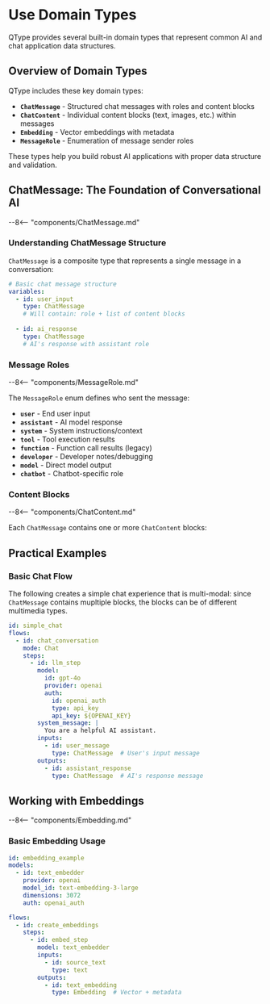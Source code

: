 # Use Domain Types

QType provides several built-in domain types that represent common AI and chat application data structures. 

## Overview of Domain Types

QType includes these key domain types:

- **`ChatMessage`** - Structured chat messages with roles and content blocks
- **`ChatContent`** - Individual content blocks (text, images, etc.) within messages  
- **`Embedding`** - Vector embeddings with metadata
- **`MessageRole`** - Enumeration of message sender roles

These types help you build robust AI applications with proper data structure and validation.

## ChatMessage: The Foundation of Conversational AI

--8<-- "components/ChatMessage.md"

### Understanding ChatMessage Structure

`ChatMessage` is a composite type that represents a single message in a conversation:

```yaml
# Basic chat message structure
variables:
  - id: user_input
    type: ChatMessage
    # Will contain: role + list of content blocks
    
  - id: ai_response  
    type: ChatMessage
    # AI's response with assistant role
```

### Message Roles

--8<-- "components/MessageRole.md"

The `MessageRole` enum defines who sent the message:

- **`user`** - End user input
- **`assistant`** - AI model response  
- **`system`** - System instructions/context
- **`tool`** - Tool execution results
- **`function`** - Function call results (legacy)
- **`developer`** - Developer notes/debugging
- **`model`** - Direct model output
- **`chatbot`** - Chatbot-specific role

### Content Blocks

--8<-- "components/ChatContent.md"

Each `ChatMessage` contains one or more `ChatContent` blocks:

## Practical Examples

### Basic Chat Flow

The following creates a simple chat experience that is multi-modal: since `ChatMessage` contains mupltiple blocks, the blocks can be of different multimedia types.

```yaml
id: simple_chat
flows:
  - id: chat_conversation
    mode: Chat
    steps:
      - id: llm_step
        model:
          id: gpt-4o
          provider: openai
          auth:
            id: openai_auth
            type: api_key
            api_key: ${OPENAI_KEY}
        system_message: |
          You are a helpful AI assistant.
        inputs:
          - id: user_message
            type: ChatMessage  # User's input message
        outputs:
          - id: assistant_response
            type: ChatMessage  # AI's response message
```

## Working with Embeddings

--8<-- "components/Embedding.md"

### Basic Embedding Usage

```yaml
id: embedding_example
models:
  - id: text_embedder
    provider: openai
    model_id: text-embedding-3-large
    dimensions: 3072
    auth: openai_auth

flows:
  - id: create_embeddings
    steps:
      - id: embed_step
        model: text_embedder
        inputs:
          - id: source_text
            type: text
        outputs:
          - id: text_embedding
            type: Embedding  # Vector + metadata
```
